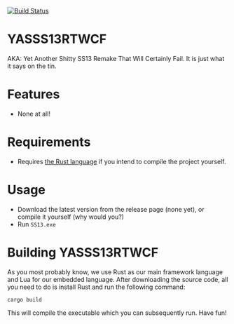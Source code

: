 [![Build Status](https://travis-ci.org/NanotrasenInc/YASSS13RTWCF.svg?branch=master)](https://travis-ci.org/NanotrasenInc/YASSS13RTWCF)

# YASSS13RTWCF

AKA: Yet Another Shitty SS13 Remake That Will Certainly Fail. It is just what it says on the tin.

# Features

- None at all!

# Requirements

- Requires [the Rust language](https://www.rust-lang.org/en-US/downloads.html) if you intend to compile the project yourself. 

# Usage

- Download the latest version from the release page (none yet), or compile it yourself (why would you?)
- Run `SS13.exe`

# Building YASSS13RTWCF

As you most probably know, we use Rust as our main framework language and Lua for our embedded language.
After downloading the source code, all you need to do is install Rust and run the following command:

`cargo build`

This will compile the executable which you can subsequently run. Have fun!
